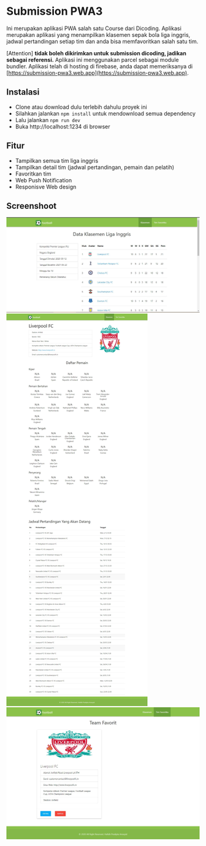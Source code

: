# Submission PWA3
Ini merupakan aplikasi PWA salah satu Course dari Dicoding. Aplikasi merupakan aplikasi yang menampilkan klasemen sepak bola liga inggris, jadwal pertandingan setiap tim dan anda bisa memfavoritkan salah satu tim.

\[Attention\] **tidak boleh dikirimkan untuk submission dicoding, jadikan sebagai referensi.**
Aplikasi ini menggunakan parcel sebagai module bundler. Aplikasi telah di hosting di firebase, anda dapat memeriksanya di [https://submission-pwa3.web.app](https://submission-pwa3.web.app).

## Instalasi
  - Clone atau download dulu terlebih dahulu proyek ini
  - Silahkan jalankan `npm install` untuk mendownload semua dependency
  - Lalu jalankan `npm run dev`
  - Buka http://localhost:1234 di browser 

## Fitur
  - Tampilkan semua tim liga inggris
  - Tampilkan detail tim (jadwal pertandingan, pemain dan pelatih)
  - Favoritkan tim
  - Web Push Notification
  - Responisve Web design

## Screenshoot
![Display all team](./ss/web1.jpg)
![Display detail team](./ss/web2.jpg)
![favorite team](./ss/web3.jpg)